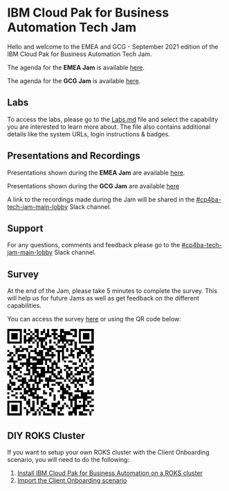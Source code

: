 # IBM Cloud Pak for Business Automation Tech Jam

Hello and welcome to the EMEA and GCG - September 2021 edition of the IBM Cloud Pak for Business Automation Tech Jam. 

The agenda for the **EMEA Jam** is available [here](https://github.com/IBM/cp4ba-tech-jam/blob/main/Presentations%20%26%20Recordings/EMEA/Sept%202021/%5BCP4BA%20Tech%20Jam%202021.09.14%5D%20EMEA%20Agenda.pdf).

The agenda for the **GCG Jam** is available [here](https://github.com/IBM/cp4ba-tech-jam/blob/main/Presentations%20%26%20Recordings/APAC/Sept%202021/%5BCP4BA%20Tech%20Jam%202021.09.16%5DGCG%20Agenda.pdf).

## Labs

To access the labs, please go to the [Labs.md](/Labs.md) file and select the capability you are interested to learn more about. The file also contains additional details like the system URLs, login instructions & badges.

## Presentations and Recordings

Presentations shown during the **EMEA Jam** are available [here](https://github.com/IBM/cp4ba-tech-jam/tree/main/Presentations%20%26%20Recordings/EMEA/Sept%202021). 

Presentations shown during the **GCG Jam** are available [here](https://github.com/IBM/cp4ba-tech-jam/tree/main/Presentations%20%26%20Recordings/APAC/Sept%202021)

A link to the recordings made during the Jam will be shared in the [#cp4ba-tech-jam-main-lobby](https://ibm-cloudpak-partners.slack.com/archives/C02B4DS34MU) Slack channel.

## Support

For any questions, comments and feedback please go to the [#cp4ba-tech-jam-main-lobby](https://ibm-cloudpak-partners.slack.com/archives/C02B4DS34MU) Slack channel.

## Survey

At the end of the Jam, please take 5 minutes to complete the survey. This will help us for future Jams as well as get feedback on the different capabilities.

You can access the survey [here](https://www.surveymonkey.com/r/CP4BATechJam2021) or using the QR code below:

![Survey QR Code](survery-qrcode.png)

## DIY ROKS Cluster

If you want to setup your own ROKS cluster with the Client Onboarding scenario, you will need to do the following:

1. [Install IBM Cloud Pak for Business Automation on a ROKS cluster](https://github.com/IBM/cp4ba-rapid-deployment)
2. [Import the Client Onboarding scenario](https://github.com/IBM/cp4ba-client-onboarding-scenario)

